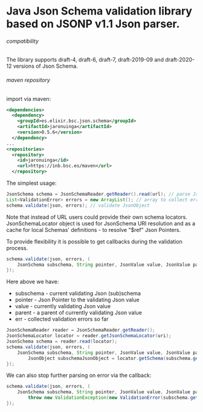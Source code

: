 # Java Json Schema validation library based on JSONP v1.1 Json parser.

###### compatibility
The library supports draft-4, draft-6, draft-7, draft-2019-09 and draft-2020-12 versions of Json Schema.

###### maven repository
import via maven:

```xml
<dependencies>
  <dependency>
    <groupId>es.elixir.bsc.json.schema</groupId>
    <artifactId>jaronuinga</artifactId>
    <version>0.5.6</version>
  </dependency>
...
<repositories>
  <repository>
    <id>jaronuinga</id>
    <url>https://inb.bsc.es/maven</url>
  </repository>
```

The simplest usage:
```java
JsonSchema schema = JsonSchemaReader.getReader().read(url); // parse JsonSchema from the URL location
List<ValidationError> errors = new ArrayList(); // array to collect errors
schema.validate(json, errors); // validate JsonObject
```
Note that instead of URL users could provide their own schema locators.
JsonSchemaLocator object is used for JsonSchema URI resolution and as a cache for local Schemas' definitions -
to resolve "$ref" Json Pointers.

To provide flexibility it is possible to get callbacks during the validation process.
```java
schema.validate(json, errors, (
    JsonSchema subschema, String pointer, JsonValue value, JsonValue parent, List<ValidationError> err) -> {
});
```
Here above we have:
- subschema - current validating Json (sub)schema
- pointer - Json Pointer to the validating Json value
- value - currently validating Json value
- parent - a parent of currently validating Json value
- err - collected validation errors so far

```java
JsonSchemaReader reader = JsonSchemaReader.getReader();
JsonSchemaLocator locator = reader.getJsonSchemaLocator(uri);
JsonSchema schema = reader.read(locator);
schema.validate(json, errors, (
    JsonSchema subschema, String pointer, JsonValue value, JsonValue parent, List<ValidationError> err) -> {
        JsonObject subschemaJsonObject = locator.getSchema(subschema.getId(), subschema.getJsonPointer());
});
```
We can also stop further parsing on error via the callback:
```java
schema.validate(json, errors, (
    JsonSchema subschema, String pointer, JsonValue value, JsonValue parent, List<ValidationError> err) -> {
        throw new ValidationException(new ValidationError(subschema.getId(), subschema.getJsonPointer(), ""));
});
```
